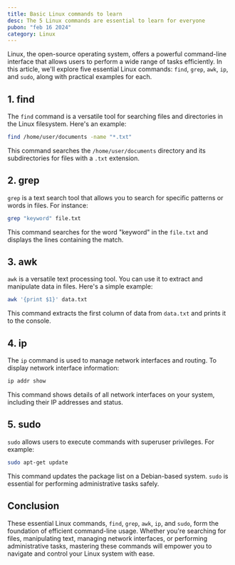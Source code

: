 ```yaml
---
title: Basic Linux commands to learn
desc: The 5 Linux commands are essential to learn for everyone
pubon: "feb 16 2024"
category: Linux
---
```


Linux, the open-source operating system, offers a powerful command-line interface that allows users to perform a wide range of tasks efficiently. In this article, we'll explore five essential Linux commands: `find`, `grep`, `awk`, `ip`, and `sudo`, along with practical examples for each.

## 1. find

The `find` command is a versatile tool for searching files and directories in the Linux filesystem. Here's an example:

```bash
find /home/user/documents -name "*.txt"
```

This command searches the `/home/user/documents` directory and its subdirectories for files with a `.txt` extension.

## 2. grep

`grep` is a text search tool that allows you to search for specific patterns or words in files. For instance:

```bash
grep "keyword" file.txt
```

This command searches for the word "keyword" in the `file.txt` and displays the lines containing the match.

## 3. awk

`awk` is a versatile text processing tool. You can use it to extract and manipulate data in files. Here's a simple example:

```bash
awk '{print $1}' data.txt
```

This command extracts the first column of data from `data.txt` and prints it to the console.

## 4. ip

The `ip` command is used to manage network interfaces and routing. To display network interface information:

```bash
ip addr show
```

This command shows details of all network interfaces on your system, including their IP addresses and status.

## 5. sudo

`sudo` allows users to execute commands with superuser privileges. For example:

```bash
sudo apt-get update
```

This command updates the package list on a Debian-based system. `sudo` is essential for performing administrative tasks safely.

## Conclusion

These essential Linux commands, `find`, `grep`, `awk`, `ip`, and `sudo`, form the foundation of efficient command-line usage. Whether you're searching for files, manipulating text, managing network interfaces, or performing administrative tasks, mastering these commands will empower you to navigate and control your Linux system with ease.
